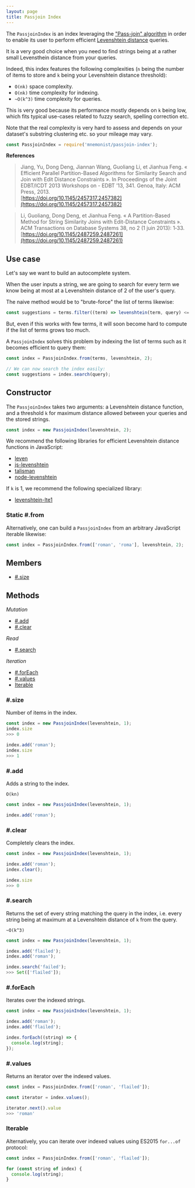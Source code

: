 ```yaml
---
layout: page
title: Passjoin Index
---
```


The `PassjoinIndex` is an index leveraging the ["Pass-join" algorithm](http://people.csail.mit.edu/dongdeng/projects/passjoin/index.html) in order to enable its user to perform efficient [Levenshtein distance](https://en.wikipedia.org/wiki/Levenshtein_distance) queries.

It is a very good choice when you need to find strings being at a rather small Levensthein distance from your queries.

Indeed, this index features the following complexities (`n` being the number of items to store and `k` being your Levenshtein distance threshold):

* `O(nk)` space complexity.
* `O(nk)` time complexity for indexing.
* `~O(k^3)` time complexity for queries.

This is very good because its performance mostly depends on `k` being low, which fits typical use-cases related to fuzzy search, spelling correction etc.

Note that the real complexity is very hard to assess and depends on your dataset's substring clustering etc. so your mileage may vary.

```js
const PassjoinIndex = require('mnemonist/passjoin-index');
```

**References**

> Jiang, Yu, Dong Deng, Jiannan Wang, Guoliang Li, et Jianhua Feng. « Efficient Parallel Partition-Based Algorithms for Similarity Search and Join with Edit Distance Constraints ». In Proceedings of the Joint EDBT/ICDT 2013 Workshops on - EDBT ’13, 341. Genoa, Italy: ACM Press, 2013.<br>[https://doi.org/10.1145/2457317.2457382](https://doi.org/10.1145/2457317.2457382)

> Li, Guoliang, Dong Deng, et Jianhua Feng. « A Partition-Based Method for String Similarity Joins with Edit-Distance Constraints ». ACM Transactions on Database Systems 38, no 2 (1 juin 2013): 1‑33.<br>[https://doi.org/10.1145/2487259.2487261](https://doi.org/10.1145/2487259.2487261)

## Use case

Let's say we want to build an autocomplete system.

When the user inputs a string, we are going to search for every term we know being at most at a Levenshtein distance of 2 of the user's query.

The naive method would be to "brute-force" the list of terms likewise:

```js
const suggestions = terms.filter((term) => levenshtein(term, query) <= 2);
```

But, even if this works with few terms, it will soon become hard to compute if the list of terms grows too much.

A `PassjoinIndex` solves this problem by indexing the list of terms such as it becomes efficient to query them:

```js
const index = PassjoinIndex.from(terms, levenshtein, 2);

// We can now search the index easily:
const suggestions = index.search(query);
```


## Constructor

The `PassjoinIndex` takes two arguments: a Levenshtein distance function, and a threshold `k` for maximum distance allowed between your queries and the stored strings.

```js
const index = new PassjoinIndex(levenshtein, 2);
```

We recommend the following libraries for efficient Levenshtein distance functions in JavaScript:

* [leven](https://www.npmjs.com/package/leven)
* [js-levenshtein](https://www.npmjs.com/package/js-levenshtein)
* [talisman](https://www.npmjs.com/package/talisman)
* [node-levenshtein](https://www.npmjs.com/package/node-levenshtein)

If `k` is 1, we recommend the following specialized library:

* [levenshtein-lte1](https://www.npmjs.com/package/levenshtein-lte1)

### Static #.from

Alternatively, one can build a `PassjoinIndex` from an arbitrary JavaScript iterable likewise:

```js
const index = PassjoinIndex.from(['roman', 'roma'], levenshtein, 2);
```

## Members

* [#.size](#size)

## Methods

*Mutation*

* [#.add](#add)
* [#.clear](#clear)

*Read*

* [#.search](#search)

*Iteration*

* [#.forEach](#foreach)
* [#.values](#values)
* [Iterable](#iterable)

### #.size

Number of items in the index.

```js
const index = new PassjoinIndex(levenshtein, 1);
index.size
>>> 0

index.add('roman');
index.size
>>> 1
```

### #.add

Adds a string to the index.

`O(kn)`

```js
const index = new PassjoinIndex(levenshtein, 1);

index.add('roman');
```

### #.clear

Completely clears the index.

```js
const index = new PassjoinIndex(levenshtein, 1);

index.add('roman');
index.clear();

index.size
>>> 0
```

### #.search

Returns the set of every string matching the query in the index, i.e. every string being at maximum at a Levenshtein distance of `k` from the query.

`~O(k^3)`

```js
const index = new PassjoinIndex(levenshtein, 1);

index.add('flailed');
index.add('roman');

index.search('failed');
>>> Set(['flailed']);
```

### #.forEach

Iterates over the indexed strings.

```js
const index = new PassjoinIndex(levenshtein, 1);

index.add('roman');
index.add('flailed');

index.forEach((string) => {
  console.log(string);
});
```

### #.values

Returns an iterator over the indexed values.

```js
const index = PassjoinIndex.from(['roman', 'flailed']);

const iterator = index.values();

iterator.next().value
>>> 'roman'
```

### Iterable

Alternatively, you can iterate over indexed values using ES2015 `for...of` protocol:

```js
const index = PassjoinIndex.from(['roman', 'flailed']);

for (const string of index) {
  console.log(string);
}
```
